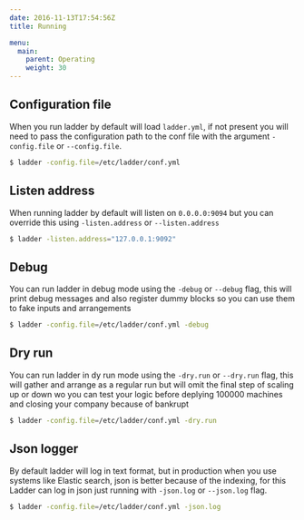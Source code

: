 ```yaml
---
date: 2016-11-13T17:54:56Z
title: Running

menu:
  main:
    parent: Operating
    weight: 30
---
```


## Configuration file

When you run ladder by default will load `ladder.yml`, if not present you will
need to pass the configuration path to the conf file with the argument
`-config.file` or `--config.file`.

```bash
$ ladder -config.file=/etc/ladder/conf.yml
```

## Listen address

When running ladder by default will listen on `0.0.0.0:9094` but you can override
this using `-listen.address` or `--listen.address`

```bash
$ ladder -listen.address="127.0.0.1:9092"
```

## Debug

You can run ladder in debug mode using the `-debug` or `--debug` flag, this
will print debug messages and also register dummy blocks so you can use them
to fake inputs and arrangements

```bash
$ ladder -config.file=/etc/ladder/conf.yml -debug
```

## Dry run

You can run ladder in dy run mode using the `-dry.run` or `--dry.run` flag, this
will gather and arrange as a regular run but will omit the final step of
scaling up or down wo you can test your logic before deplying 100000 machines
and closing your company because of bankrupt


```bash
$ ladder -config.file=/etc/ladder/conf.yml -dry.run
```

## Json logger

By default ladder will log in text format, but in production when you use systems like
Elastic search, json is better because of the indexing, for this Ladder can log in
json just running with `-json.log` or `--json.log` flag.

```bash
$ ladder -config.file=/etc/ladder/conf.yml -json.log
```
